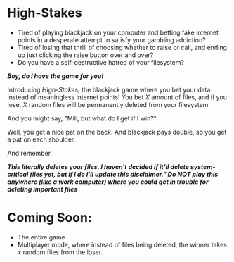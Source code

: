 # High-Stakes
- Tired of playing blackjack on your computer and betting fake internet points in a desperate attempt to satisfy your gambling addiction?
- Tired of losing that thrill of choosing whether to raise or call, and ending up just clicking the raise button over and over?
- Do you have a self-destructive hatred of your filesystem?

***Boy, do I have the game for you!***

Introducing *High-Stakes*, the blackjack game where you bet your data instead of meaningless internet points! 
You bet *X* amount of files, and if you lose, *X* random files will be permanently deleted from your filesystem.

And you might say, "Mili, but what do I get if I win?"

Well, you get a nice pat on the back. And blackjack pays double, so you get a pat on each shoulder.


And remember, 

***This literally deletes your files. I haven't decided if it'll delete system-critical files yet, but if I do i'll update this disclaimer."
Do NOT play this anywhere (like a work computer) where you could get in trouble for deleting important files***


# Coming Soon:
- The entire game
- Multiplayer mode, where instead of files being deleted, the winner takes *x* random files from the loser.
